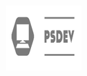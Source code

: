<p align="center">
  <a href="https://unform.dev">
    <img src="./src/assets/logo.png" height="150" width="175" alt="Unform" />
  </a>
</p>

